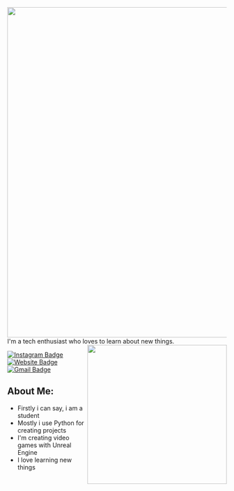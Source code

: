 

<img align='right' src='https://media.giphy.com/media/dw36yjtOAtuSZyxEJG/giphy.gif' width='760'>
I'm a tech enthusiast who loves to learn about new things.

<img align='right' src='https://media.giphy.com/media/dWesBcTLavkZuG35MI/giphy.gif' width='320'>



[![Instagram Badge](https://img.shields.io/badge/-Xfci-232931?style=flat-square&logo=Instagram&logoColor=white&link=https://www.instagram.com/eren_can_utku/)](https://www.instagram.com/xfci_c/)
[![Website Badge](https://img.shields.io/badge/-xfci.tr.gg-4ecca3?style=flat-square&logo=HTML5&logoColor=white&link=https://erencanutku.github.io/)](https://xfci.tr.gg/)
[![Gmail Badge](https://img.shields.io/badge/-tekyusufemin@gmail.com-d14836?style=flat-square&logo=Gmail&logoColor=white&link=mailto:tekyusufemin@hotmail.com)](mailto:tekyusufemin@gmail.com)
##  About Me:
- Firstly i can say, i am a student
- Mostly i use Python for creating projects
- I'm creating video games with Unreal Engine
- I love learning new things
